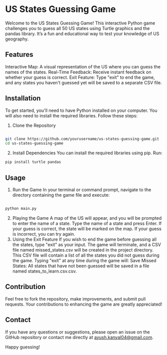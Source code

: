 # US States Guessing Game

Welcome to the US States Guessing Game! This interactive Python game challenges you to guess all 50 US states using Turtle graphics and the pandas library. It’s a fun and educational way to test your knowledge of US geography.

## Features

Interactive Map: A visual representation of the US where you can guess the names of the states.
Real-Time Feedback: Receive instant feedback on whether your guess is correct.
Exit Feature: Type "exit" to end the game, and any states you haven't guessed yet will be saved to a separate CSV file.

## Installation

To get started, you'll need to have Python installed on your computer. You will also need to install the required libraries. Follow these steps:

1. Clone the Repository
```bash

git clone https://github.com/yourusername/us-states-guessing-game.git
cd us-states-guessing-game
```
2. Install Dependencies
You can install the required libraries using pip. Run:

```bash
pip install turtle pandas
```

## Usage

1. Run the Game
In your terminal or command prompt, navigate to the directory containing the game file and execute:

```bash

python main.py
```
2. Playing the Game
A map of the US will appear, and you will be prompted to enter the name of a state.
Type the name of a state and press Enter.
If your guess is correct, the state will be marked on the map.
If your guess is incorrect, you can try again.
3. Using the Exit Feature
If you wish to end the game before guessing all the states, type "exit" as your input.
The game will terminate, and a CSV file named missed_states.csv will be created in the project directory.
This CSV file will contain a list of all the states you did not guess during the game.
Typing "exit" at any time during the game will:
Save Missed States: All states that have not been guessed will be saved in a file named states_to_learn.csv.csv.

## Contribution

Feel free to fork the repository, make improvements, and submit pull requests. Your contributions to enhancing the game are greatly appreciated!

## Contact

If you have any questions or suggestions, please open an issue on the GitHub repository or contact me directly at ayush.kanyal04@gmail.com.

Happy guessing!

